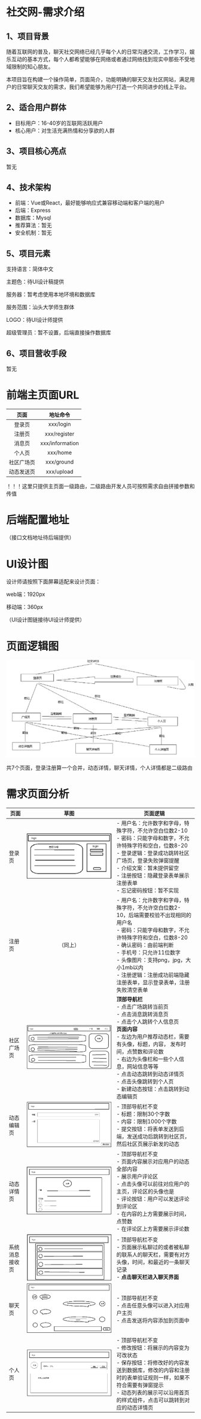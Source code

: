 # 社交网-需求介绍

## 1、项目背景

随着互联网的普及，聊天社交网络已经几乎每个人的日常沟通交流，工作学习，娱乐互动的基本方式，每个人都希望能够在网络或者通过网络找到现实中那些不受地域限制的知心朋友。

本项目旨在构建一个操作简单，页面简介，功能明确的聊天交友社区网站，满足用户的日常聊天交友的需求，我们希望能够为用户打造一个共同进步的线上平台。



## 2、适合用户群体

- 目标用户：16-40岁的互联网活跃用户
- 核心用户：对生活充满热情和分享欲的人群



## 3、项目核心亮点

暂无



## 4、技术架构

- 前端：Vue或React，最好能够响应式兼容移动端和客户端的用户
- 后端：Express
- 数据库：Mysql
- 推荐算法：暂无
- 安全机制：暂无



## 5、项目元素

支持语言：简体中文

主题色：待UI设计稿提供

服务器：暂考虑使用本地环境和数据库

服务范围：汕头大学师生群体

LOGO：待UI设计师提供

超级管理员：暂不设置，后端直接操作数据库



## 6、项目营收手段

暂无



# 前端主页面URL

|    页面    |    地址命令     |
| :--------: | :-------------: |
|   登录页   |    xxx/login    |
|   注册页   |  xxx/register   |
|   消息页   | xxx/information |
|   个人页   |    xxx/home     |
| 社区广场页 |   xxx/ground    |
| 动态发送页 |   xxx/upload    |

！！！这里只提供主页面一级路由，二级路由开发人员可按照需求自由拼接参数和传值



# 后端配置地址

（接口文档地址待后端提供）



# UI设计图

设计师请按照下面屏幕适配来设计页面：

web端：1920px

移动端：360px

（UI设计图链接待UI设计师提供）



# 页面逻辑图

![image-20241211181548695](./一些文档图片/1.png)

共7个页面，登录注册算一个合并，动态详情，聊天详情，个人详情都是二级路由



# 需求页面分析

| 页面           |                       草图                       | 页面逻辑                                                     |
| -------------- | :----------------------------------------------: | ------------------------------------------------------------ |
| 登录页         | ![image-20241211163102919](./一些文档图片/2.png) | - 用户名：允许数字和字母，特殊字符，不允许空白位数2-10<br />- 密码：只能字母和数字，不允许特殊字符和空白，位数8-20<br />- 登录逻辑：登录成功跳转社区广场页，登录失败弹窗提醒<br />- 介绍文案：暂未提供留空<br />- 注册按钮：隐藏登录表单展示注册表单<br />- 忘记密码按钮：暂不实现 |
| 注册页         |                     （同上）                     | - 用户名：允许数字和字母，特殊字符，不允许空白位数2-10，后端需要校验不出现相同的用户名<br />- 密码：只能字母和数字，不允许特殊字符和空白，位数8-20<br />- 确认密码：由前端判断<br />- 手机号：只允许11位数字<br />- 头像图片：支持png，jpg，大小1mb以内  <br />- 注册逻辑：注册成功前端隐藏注册表单，显示登录表单，注册失败清空表单<br /> |
| 社区广场页     | ![image-20241211170246997](./一些文档图片/3.png) | **顶部导航栏**<br />- 点击广场跳转当前页<br />- 点击消息跳转消息页<br />- 点击个人跳转个人信息页<br />**页面内容**<br />- 左边为用户推荐动态栏，需要有头像，标题，内容， 发布时间，点赞数和评论数<br />- 右边为头像栏和一些个人信息，网站信息等等<br />- 点击动态跳转到动态详情页<br />- 点击头像跳转到个人页<br />- 新建动态按钮：点击跳转到动态编辑页 |
| 动态编辑页     | ![image-20241211180010353](./一些文档图片/7.png) | - 顶部导航栏不变<br />- 标题：限制30个字数<br />- 内容：限制1000个字数<br />- 提交按钮：将表单发送到后端，发送成功后跳转到社区页，然后社区页展示新发的动态 |
| 动态详情页     | ![image-20241211171931022](./一些文档图片/4.png) | - 顶部导航栏不变<br />- 页面内容展示对应用户的动态全部内容<br />- 展示用户评论区<br />- 点击头像可以前往对应用户的主页，评论区的头像也是<br />- 评论按钮：用户可以发送评论到评论区<br />- 在内容的上方需要展示时间，点赞数<br />- 在评论区上方需要展示评论数 |
| 系统消息接收页 | ![image-20241211171147901](./一些文档图片/8.png) | - 顶部导航栏不变<br />- 页面展示私聊过的或者被私聊的联系人的聊天栏，需要有对方头像，时间，和最近的一条聊天记录<br />- **点击聊天栏进入聊天界面** |
| 聊天页         | ![image-20241211174500737](./一些文档图片/5.png) | - 顶部导航栏不变<br />- 点击任意头像可以进入对应用户主页<br />- 点击发送将内容添加到页面中<br /> |
| 个人页         | ![image-20241211175218492](./一些文档图片/6.png) | - 顶部导航栏不变<br />- 修改按钮：将展示的内容变为可改状态<br />- 保存按钮：将修改好的内容发送到数据库，修改的内容和注册时的表单验证规则一样，如果不符合需要有弹窗提示<br />- 动态列表的展示可以沿用首页的样式组件，点击可以跳转到对应的动态详情页 |

